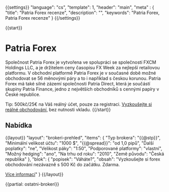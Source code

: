 {{settings}}
  "language": "cs",
  "template": 1,
  "header": "main",
  "meta" : {
    "title": "Patria Forex recenze",
    "description": "",
    "keywords": "Patria Forex, Patria Forex recenze"
  }
{{/settings}}

{{start}}
# Patria Forex

Společnost Patria Forex je vytvořena ve spolupráci se společností FXCM Holdings LLC, a je držitelem ceny časopisu FX Week za nejlepší retailovou platformu. V obchodní platformě Patria Forex je v současné době možné obchodovat se 56 měnovými páry a to i například s českou korunou. Patria Forex má také silné zázemí společnosti Patria Direct, která je součástí skupiny Patria Finance, jedno z největších obchodníků s cennými papíry v České republice.

Tip: 500kč/25€ na Váš reálný účet, pouze za registraci. [Vyzkoušejte si reálné obchodování](http://www.plus500.com/cs/StartTrading.aspx?id=66349&pl=2), bez nutnosti vkladu.
{{/start}}

## Nabídka

{{layout}}
  "layout": "brokeri-prehled",
  "items": {
      "Typ brokera": "{{@stp}}",
      "Minimální velikost účtu": "1000 $",
      "{{@spread}}": "od 1,0 pipů",
      "Další poplatky": "ne",
      "Velikost páky": "1:50",
      "Podporované platformy": "vlastní",
      "Možný hedging": "ano",
      "Na trhu od roku": "2010",
      "Země původu": "Česká republika"
   },
   "blok": {
      "popisek": "Váháte?",
      "obsah": "Vyzkoušejte si forex obchodování nezávazně s 500 Kč do začátku. Zdarma.</p><a href='http://www.plus500.com/cs/?id=66349&amp;pl=2' class='btn btn-default btn-sm'>Více informací</a>"
    }
{{/layout}}

{{partial: ostatni-brokeri}}